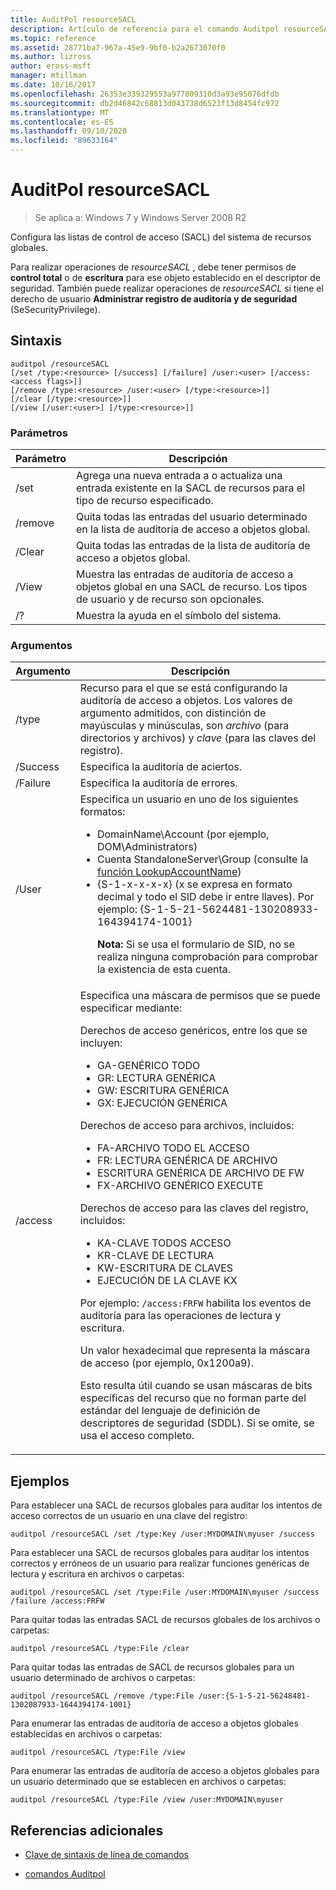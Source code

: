 ```yaml
---
title: AuditPol resourceSACL
description: Artículo de referencia para el comando Auditpol resourceSACL, que configura las listas de control de acceso (SACL) del sistema de recursos globales.
ms.topic: reference
ms.assetid: 28771ba7-967a-45e9-9bf0-b2a2673070f0
ms.author: lizross
author: eross-msft
manager: mtillman
ms.date: 10/16/2017
ms.openlocfilehash: 26353e339329553a977809310d3a93e95076dfdb
ms.sourcegitcommit: db2d46842c68813d043738d6523f13d8454fc972
ms.translationtype: MT
ms.contentlocale: es-ES
ms.lasthandoff: 09/10/2020
ms.locfileid: "89633164"
---
```

# <a name="auditpol-resourcesacl"></a>AuditPol resourceSACL

> Se aplica a: Windows 7 y Windows Server 2008 R2

Configura las listas de control de acceso (SACL) del sistema de recursos globales.

Para realizar operaciones de *resourceSACL* , debe tener permisos de **control total** o de **escritura** para ese objeto establecido en el descriptor de seguridad. También puede realizar operaciones de *resourceSACL* si tiene el derecho de usuario **Administrar registro de auditoría y de seguridad** (SeSecurityPrivilege).

## <a name="syntax"></a>Sintaxis

```
auditpol /resourceSACL
[/set /type:<resource> [/success] [/failure] /user:<user> [/access:<access flags>]]
[/remove /type:<resource> /user:<user> [/type:<resource>]]
[/clear [/type:<resource>]]
[/view [/user:<user>] [/type:<resource>]]
```

### <a name="parameters"></a>Parámetros

| Parámetro | Descripción |
| --------- | ----------- |
| /set | Agrega una nueva entrada a o actualiza una entrada existente en la SACL de recursos para el tipo de recurso especificado. |
| /remove | Quita todas las entradas del usuario determinado en la lista de auditoría de acceso a objetos global. |
| /Clear | Quita todas las entradas de la lista de auditoría de acceso a objetos global.|
| /View | Muestra las entradas de auditoría de acceso a objetos global en una SACL de recurso. Los tipos de usuario y de recurso son opcionales. |
| /? | Muestra la ayuda en el símbolo del sistema. |

### <a name="arguments"></a>Argumentos

| Argumento | Descripción |
| -------- | ----------- |
| /type | Recurso para el que se está configurando la auditoría de acceso a objetos. Los valores de argumento admitidos, con distinción de mayúsculas y minúsculas, son *archivo* (para directorios y archivos) y *clave* (para las claves del registro). |
| /Success | Especifica la auditoría de aciertos. |
| /Failure | Especifica la auditoría de errores. |
| /User | Especifica un usuario en uno de los siguientes formatos:<ul><li> DomainName\Account (por ejemplo, DOM\Administrators)</li><li>Cuenta StandaloneServer\Group (consulte la [función LookupAccountName](/windows/win32/api/winbase/nf-winbase-lookupaccountnamea))</li><li>{S-1-x-x-x-x} (x se expresa en formato decimal y todo el SID debe ir entre llaves). Por ejemplo: {S-1-5-21-5624481-130208933-164394174-1001}<p>**Nota:** Si se usa el formulario de SID, no se realiza ninguna comprobación para comprobar la existencia de esta cuenta.</li></ul> |
| /access | Especifica una máscara de permisos que se puede especificar mediante:<p>Derechos de acceso genéricos, entre los que se incluyen:<ul><li>GA-GENÉRICO TODO</li><li>GR: LECTURA GENÉRICA</li><li>GW: ESCRITURA GENÉRICA</li><li>GX: EJECUCIÓN GENÉRICA</li></ul><p>Derechos de acceso para archivos, incluidos:<ul><li>FA-ARCHIVO TODO EL ACCESO</li><li>FR: LECTURA GENÉRICA DE ARCHIVO</li><li>ESCRITURA GENÉRICA DE ARCHIVO DE FW</li><li>FX-ARCHIVO GENÉRICO EXECUTE</li></ul><p>Derechos de acceso para las claves del registro, incluidos:<ul><li>KA-CLAVE TODOS ACCESO</li><li>KR-CLAVE DE LECTURA</li><li>KW-ESCRITURA DE CLAVES</li><li>EJECUCIÓN DE LA CLAVE KX</li></ul><p>Por ejemplo: `/access:FRFW` habilita los eventos de auditoría para las operaciones de lectura y escritura.<p>Un valor hexadecimal que representa la máscara de acceso (por ejemplo, 0x1200a9).<p>Esto resulta útil cuando se usan máscaras de bits específicas del recurso que no forman parte del estándar del lenguaje de definición de descriptores de seguridad (SDDL). Si se omite, se usa el acceso completo. |

## <a name="examples"></a>Ejemplos

Para establecer una SACL de recursos globales para auditar los intentos de acceso correctos de un usuario en una clave del registro:

```
auditpol /resourceSACL /set /type:Key /user:MYDOMAIN\myuser /success
```

Para establecer una SACL de recursos globales para auditar los intentos correctos y erróneos de un usuario para realizar funciones genéricas de lectura y escritura en archivos o carpetas:

```
auditpol /resourceSACL /set /type:File /user:MYDOMAIN\myuser /success /failure /access:FRFW
```

Para quitar todas las entradas SACL de recursos globales de los archivos o carpetas:

```
auditpol /resourceSACL /type:File /clear
```

Para quitar todas las entradas de SACL de recursos globales para un usuario determinado de archivos o carpetas:

```
auditpol /resourceSACL /remove /type:File /user:{S-1-5-21-56248481-1302087933-1644394174-1001}
```

Para enumerar las entradas de auditoría de acceso a objetos globales establecidas en archivos o carpetas:

```
auditpol /resourceSACL /type:File /view
```

Para enumerar las entradas de auditoría de acceso a objetos globales para un usuario determinado que se establecen en archivos o carpetas:

```
auditpol /resourceSACL /type:File /view /user:MYDOMAIN\myuser
```

## <a name="additional-references"></a>Referencias adicionales

- [Clave de sintaxis de línea de comandos](command-line-syntax-key.md)

- [comandos Auditpol](auditpol.md)
